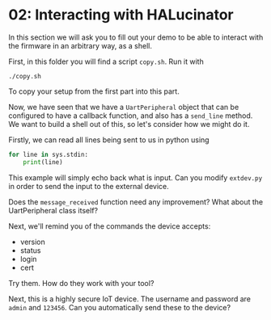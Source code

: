 
# 02: Interacting with HALucinator

In this section we will ask you to fill out your demo to be able to 
interact with the firmware in an arbitrary way, as a shell.

First, in this folder you will find a script `copy.sh`. Run it with 

```
./copy.sh
```

To copy your setup from the first part into this part.

Now, we have seen that we have a `UartPeripheral` object that can be 
configured to have a callback function, and also has a `send_line` 
method. We want to build a shell out of this, so let's consider 
how we might do it.

Firstly, we can read all lines being sent to us in python using 

```py
for line in sys.stdin:
    print(line)
```

This example will simply echo back what is input. Can you modify 
`extdev.py` in order to send the input to the external device.

Does the `message_received` function need any improvement? What 
about the UartPeripheral class itself?

Next, we'll remind you of the commands the device accepts:
 
 * version
 * status
 * login
 * cert

Try them. How do they work with your tool?

Next, this is a highly secure IoT device. The username and password 
are `admin` and `123456`. Can you automatically send these to 
the device?
